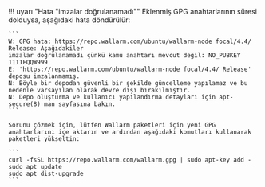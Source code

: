 !!! uyarı "Hata "imzalar doğrulanamadı""
    Eklenmiş GPG anahtarlarının süresi dolduysa, aşağıdaki hata döndürülür:

    ```
    W: GPG hata: https://repo.wallarm.com/ubuntu/wallarm-node focal/4.4/ Release: Aşağıdakiler
    imzalar doğrulanamadı çünkü kamu anahtarı mevcut değil: NO_PUBKEY 1111FQQW999
    E: 'https://repo.wallarm.com/ubuntu/wallarm-node focal/4.4/ Release' deposu imzalanmamış.
    N: Böyle bir depodan güvenli bir şekilde güncelleme yapılamaz ve bu nedenle varsayılan olarak devre dışı bırakılmıştır.
    N: Depo oluşturma ve kullanıcı yapılandırma detayları için apt-secure(8) man sayfasına bakın.
    ```

    Sorunu çözmek için, lütfen Wallarm paketleri için yeni GPG anahtarlarını içe aktarın ve ardından aşağıdaki komutları kullanarak paketleri yükseltin:

    ```
    curl -fsSL https://repo.wallarm.com/wallarm.gpg | sudo apt-key add -
    sudo apt update
    sudo apt dist-upgrade
    ```